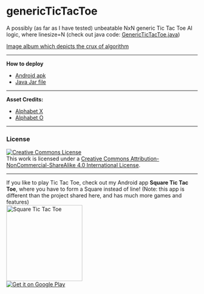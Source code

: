 # genericTicTacToe

A possibly (as far as I have tested) unbeatable NxN generic Tic Tac Toe AI logic, where linesize=N (check out java code: <a href="https://github.com/ASIC-SP/genericTicTacToe/blob/master/core/src/me/squaretictactoe/genericTicTacToe/GenericTicTacToe.java">GenericTicTacToe.java</a>)

<a href="http://imgur.com/a/91yGE">Image album which depicts the crux of algorithm</a>

<hr>
<b>How to deploy</b>
<ul>
<li><a href="https://drive.google.com/file/d/0B0NTnLwARdzoeHVzTjBLSWJNRHc/view?usp=sharing">Android apk</a></li>
<li><a href="https://drive.google.com/file/d/0B0NTnLwARdzoRjhJNmVCbVBLV00/view?usp=sharing">Java Jar file</a></li>
</ul>

<hr>
<b>Asset Credits:</b>
<ul>
<li><a href="https://openclipart.org/detail/4871/effect-letters-alphabet-silver">Alphabet X</a></li>
<li><a href="https://openclipart.org/detail/80071/effect-letters-alphabet-red">Alphabet O</a></li>
</ul>

<hr>
<h3>License</h3>
<a rel="license" href="http://creativecommons.org/licenses/by-nc-sa/4.0/"><img alt="Creative Commons License" style="border-width:0" src="https://i.creativecommons.org/l/by-nc-sa/4.0/88x31.png" /></a><br />This work is licensed under a <a rel="license" href="http://creativecommons.org/licenses/by-nc-sa/4.0/">Creative Commons Attribution-NonCommercial-ShareAlike 4.0 International License</a>.

<hr>
If you like to play Tic Tac Toe, check out my Android app <b>Square Tic Tac Toe</b>, where you have to form a Square instead of line! (Note: this app is different than the project shared here, and has much more games and features)
<br>
<a href="https://play.google.com/store/apps/details?id=me.squaretictactoe.squaretictactoe" target="_blank"><img src="http://squaretictactoe.me/images/square_tictactoe.gif" title="Square Tic Tac Toe" width="200" height="200"/></a>
<br>
<a href="https://play.google.com/store/apps/details?id=me.squaretictactoe.squaretictactoe" target="_blank"><img alt="Get it on Google Play" title="Square Tic Tac Toe" src="https://developer.android.com/images/brand/en_generic_rgb_wo_60.png" /></a>
